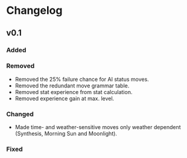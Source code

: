 # Changelog

## v0.1

### Added

### Removed
- Removed the 25% failure chance for AI status moves.
- Removed the redundant move grammar table.
- Removed stat experience from stat calculation.
- Removed experience gain at max. level.

### Changed
- Made time- and weather-sensitive moves only weather dependent (Synthesis, Morning Sun and Moonlight).

### Fixed
